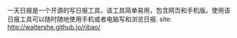 一天日报是一个开源的写日报工具，该工具简单易用，包含网页和手机版。使用该日报工具可以随时随地使用手机或者电脑写和浏览日报.
site: http://waltershe.github.io/ribao/